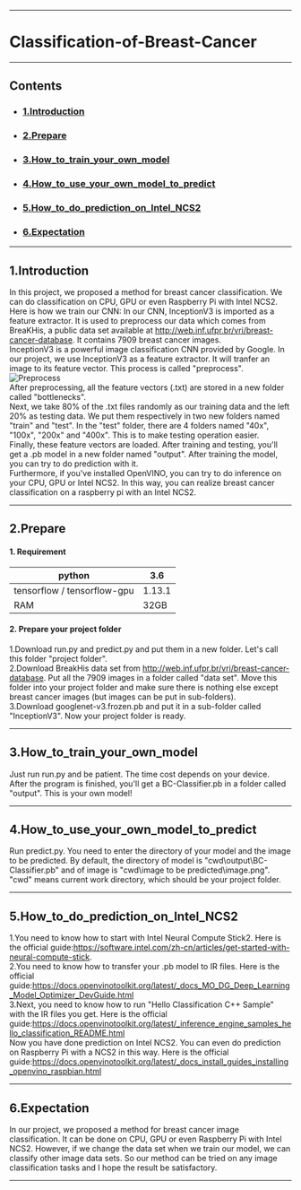 ***
# Classification-of-Breast-Cancer
***
## Contents
* ### [1.Introduction](#1.Introduction)
* ### [2.Prepare](#2.Prepare)
* ### [3.How_to_train_your_own_model](#3.How_to_train_your_own_model)
* ### [4.How_to_use_your_own_model_to_predict](#4.How_to_use_your_own_model_to_classify_a_single_image)
* ### [5.How_to_do_prediction_on_Intel_NCS2](#5.How_to_do_prediction_on_Intel_NCS2)
* ### [6.Expectation](#6.Expectation)
***
## 1.Introduction
In this project, we proposed a method for breast cancer classification. We can do classification on CPU, GPU or even Raspberry Pi with Intel NCS2.  
Here is how we train our CNN:
In our CNN, InceptionV3 is imported as a feature extractor. It is used to preprocess our data which comes from BreaKHis, a public data set available at http://web.inf.ufpr.br/vri/breast-cancer-database. It contains 7909 breast cancer images.  
InceptionV3 is a powerful image classification CNN provided by Google. In our project, we use InceptionV3 as a feature extractor. It will tranfer an image to its feature vector. This process is called "preprocess".  
![Preprocess](https://img-blog.csdnimg.cn/20190806170317582.png?x-oss-process=image/watermark,type_ZmFuZ3poZW5naGVpdGk,shadow_10,text_aHR0cHM6Ly9ibG9nLmNzZG4ubmV0L3dlaXhpbl80NDM0MDE5NA==,size_16,color_FFFFFF,t_70)  
After preprocessing, all the feature vectors (.txt) are stored in a new folder called "bottlenecks".  
Next, we take 80% of the .txt files randomly as our training data and the left 20% as testing data. We put them respectively in two new folders named "train" and "test". In the "test" folder, there are 4 folders named "40x", "100x", "200x" and "400x". This is to make testing operation easier.  
Finally, these feature vectors are loaded. After training and testing, you'll get a .pb model in a new folder named "output".
After training the model, you can try to do prediction with it.  
Furthermore, if you've installed OpenVINO, you can try to do inference on your CPU, GPU or Intel NCS2. In this way, you can realize breast cancer classification on a raspberry pi with an Intel NCS2.  
***
## 2.Prepare
#### 1. Requirement
|python|3.6  |
|--|--|
| tensorflow / tensorflow-gpu |1.13.1  |
| RAM |32GB|
#### 2. Prepare your project folder
1.Download run.py and predict.py and put them in a new folder. Let's call this folder "project folder".  
2.Download BreakHis data set from http://web.inf.ufpr.br/vri/breast-cancer-database. Put all the 7909 images in a folder called "data set". Move this folder into your project folder and make sure there is nothing else except breast cancer images (but images can be put in sub-folders).  
3.Download googlenet-v3.frozen.pb and put it in a sub-folder called "InceptionV3". Now your project folder is ready.  
***
## 3.How_to_train_your_own_model
Just run run.py and be patient. The time cost depends on your device.  
After the program is finished, you'll get a BC-Classifier.pb in a folder called "output". This is your own model!  
***
## 4.How_to_use_your_own_model_to_predict
Run predict.py. You need to enter the directory of your model and the image to be predicted. By default, the directory of model is "cwd\output\BC-Classifier.pb" and of image is "cwd\image to be predicted\image.png". "cwd" means current work directory, which should be your project folder.  
***
## 5.How_to_do_prediction_on_Intel_NCS2
1.You need to know how to start with Intel Neural Compute Stick2. Here is the official guide:https://software.intel.com/zh-cn/articles/get-started-with-neural-compute-stick.  
2.You need to know how to transfer your .pb model to IR files. Here is the official guide:https://docs.openvinotoolkit.org/latest/_docs_MO_DG_Deep_Learning_Model_Optimizer_DevGuide.html  
3.Next, you need to know how to run "Hello Classification C++ Sample" with the IR files you get. Here is the official guide:https://docs.openvinotoolkit.org/latest/_inference_engine_samples_hello_classification_README.html  
Now you have done prediction on Intel NCS2. You can even do prediction on Raspberry Pi with a NCS2 in this way. Here is the official guide:https://docs.openvinotoolkit.org/latest/_docs_install_guides_installing_openvino_raspbian.html  
***
## 6.Expectation
In our project, we proposed a method for breast cancer image classification. It can be done on CPU, GPU or even Raspberry Pi with Intel NCS2. However, if we change the data set when we train our model, we can classify other image data sets. So our method can be tried on any image classification tasks and I hope the result be satisfactory.
***
